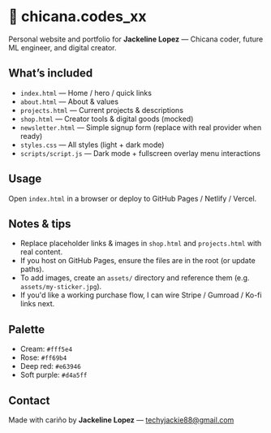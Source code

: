 # 🌹 chicana.codes_xx

Personal website and portfolio for **Jackeline Lopez** — Chicana coder, future ML engineer, and digital creator.

## What’s included
- `index.html` — Home / hero / quick links  
- `about.html` — About & values  
- `projects.html` — Current projects & descriptions  
- `shop.html` — Creator tools & digital goods (mocked)  
- `newsletter.html` — Simple signup form (replace with real provider when ready)  
- `styles.css` — All styles (light + dark mode)  
- `scripts/script.js` — Dark mode + fullscreen overlay menu interactions

## Usage
Open `index.html` in a browser or deploy to GitHub Pages / Netlify / Vercel.

## Notes & tips
- Replace placeholder links & images in `shop.html` and `projects.html` with real content.
- If you host on GitHub Pages, ensure the files are in the root (or update paths).
- To add images, create an `assets/` directory and reference them (e.g. `assets/my-sticker.jpg`).
- If you'd like a working purchase flow, I can wire Stripe / Gumroad / Ko-fi links next.

## Palette
- Cream: `#fff5e4`  
- Rose: `#ff69b4`  
- Deep red: `#e63946`  
- Soft purple: `#d4a5ff`

## Contact
Made with cariño by **Jackeline Lopez** — techyjackie88@gmail.com
